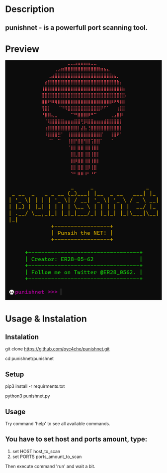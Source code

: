 # Description
punishnet - is a powerfull port scanning tool. 
-----

# Preview
![preview](/imgs/preview.png)

# Usage & Instalation

Instalation
---
git clone https://github.com/pyc4che/punishnet.git 

cd punishnet/punishnet

Setup
---
pip3 install -r requirments.txt 

python3 punishnet.py

Usage
---
Try command 'help' to see all available commands.

You have to set host and ports amount, type:
--
1. set HOST host_to_scan
2. set PORTS ports_amount_to_scan

Then execute command 'run' and wait a bit.
